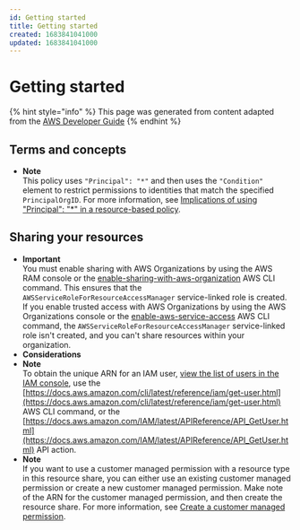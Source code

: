 ```yaml
---
id: Getting started
title: Getting started
created: 1683841041000
updated: 1683841041000
---
```

# Getting started

{% hint style="info" %}
This page was generated from content adapted from the [AWS Developer Guide](https://github.com/awsdocs/aws-resource-access-manager-user-guide.git)
{% endhint %}

## Terms and concepts

- **Note**  
This policy uses `"Principal": "*"` and then uses the `"Condition"` element to restrict permissions to identities that match the specified `PrincipalOrgID`\. For more information, see [Implications of using "Principal": "\*" in a resource\-based policy](#term-principal-star)\.


## Sharing your resources

- **Important**  
You must enable sharing with AWS Organizations by using the AWS RAM console or the [enable\-sharing\-with\-aws\-organization](https://docs.aws.amazon.com/cli/latest/reference/ram/enable-sharing-with-aws-organization.html) AWS CLI command\. This ensures that the `AWSServiceRoleForResourceAccessManager` service\-linked role is created\. If you enable trusted access with AWS Organizations by using the AWS Organizations console or the [ enable\-aws\-service\-access](https://docs.aws.amazon.com/cli/latest/reference/organizations/enable-aws-service-access.html) AWS CLI command, the `AWSServiceRoleForResourceAccessManager` service\-linked role isn't created, and you can't share resources within your organization\.
- **Considerations**
- **Note**  
To obtain the unique ARN for an IAM user, [view the list of users in the IAM console](https://console.aws.amazon.com/iamv2/home?#/users), use the [https://docs.aws.amazon.com/cli/latest/reference/iam/get-user.html](https://docs.aws.amazon.com/cli/latest/reference/iam/get-user.html) AWS CLI command, or the [https://docs.aws.amazon.com/IAM/latest/APIReference/API_GetUser.html](https://docs.aws.amazon.com/IAM/latest/APIReference/API_GetUser.html) API action\.
- **Note**  
If you want to use a customer managed permission with a resource type in this resource share, you can either use an existing customer managed permission or create a new customer managed permission\. Make note of the ARN for the customer managed permission, and then create the resource share\. For more information, see [Create a customer managed permission](create-customer-managed-permissions.md#create_cmp)\.

